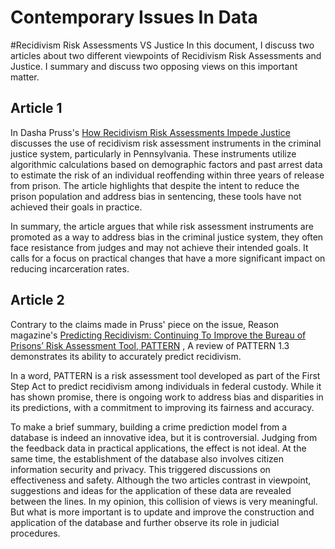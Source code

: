# Contemporary Issues In Data

#Recidivism Risk Assessments VS Justice
In this document, I discuss two articles about two different viewpoints of Recidivism Risk Assessments and Justice. I summary and discuss two opposing views on this important matter.

## Article 1
In Dasha Pruss's [How Recidivism Risk Assessments Impede Justice](https://points.datasociety.net/how-recidivism-risk-assessments-impact-justice-65c6459243cc) discusses the use of recidivism risk assessment instruments in the criminal justice system, particularly in Pennsylvania. These instruments utilize algorithmic calculations based on demographic factors and past arrest data to estimate the risk of an individual reoffending within three years of release from prison. The article highlights that despite the intent to reduce the prison population and address bias in sentencing, these tools have not achieved their goals in practice.

In summary, the article argues that while risk assessment instruments are promoted as a way to address bias in the criminal justice system, they often face resistance from judges and may not achieve their intended goals. It calls for a focus on practical changes that have a more significant impact on reducing incarceration rates.


## Article 2
Contrary to the claims made in Pruss' piece on the issue, Reason magazine's [Predicting Recidivism: Continuing To Improve the Bureau of Prisons’ Risk Assessment Tool, PATTERN](https://nij.ojp.gov/topics/articles/predicting-recidivism-continuing-improve-bureau-prisons-risk-assessment-tool) , A review of PATTERN 1.3 demonstrates its ability to accurately predict recidivism.

In a word, PATTERN is a risk assessment tool developed as part of the First Step Act to predict recidivism among individuals in federal custody. While it has shown promise, there is ongoing work to address bias and disparities in its predictions, with a commitment to improving its fairness and accuracy.

To make a brief summary, building a crime prediction model from a database is indeed an innovative idea, but it is controversial. Judging from the feedback data in practical applications, the effect is not ideal. At the same time, the establishment of the database also involves citizen information security and privacy. This triggered discussions on effectiveness and safety. Although the two articles contrast in viewpoint, suggestions and ideas for the application of these data are revealed between the lines. In my opinion, this collision of views is very meaningful. But what is more important is to update and improve the construction and application of the database and further observe its role in judicial procedures.

```